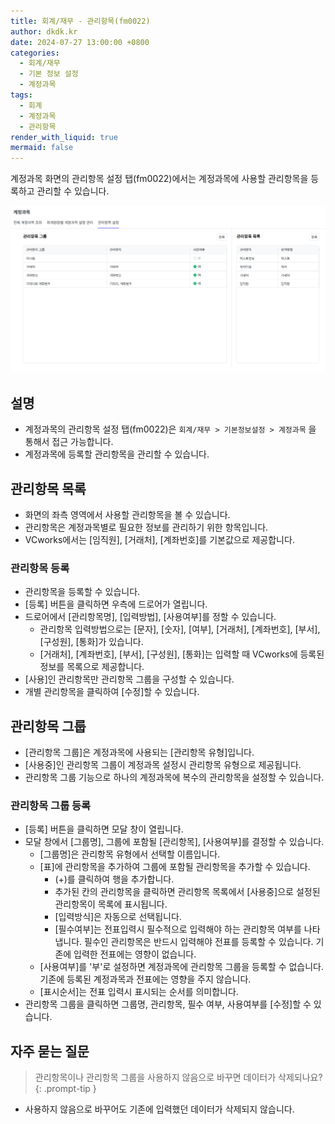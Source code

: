 ```yaml
---
title: 회계/재무 - 관리항목(fm0022)
author: dkdk.kr
date: 2024-07-27 13:00:00 +0800
categories:
  - 회계/재무
  - 기본 정보 설정
  - 계정과목
tags:
  - 회계
  - 계정과목
  - 관리항목
render_with_liquid: true
mermaid: false
---
```

계정과목 화면의 관리항목 설정 탭(fm0022)에서는 계정과목에 사용할 관리항목을 등록하고 관리할 수 있습니다.  

![](assets/img/Pasted%20image%2020250417144424.png)
## 설명

- 계정과목의 관리항목 설정 탭(fm0022)은 `회계/재무 > 기본정보설정 > 계정과목` 을 통해서 접근 가능합니다.
- 계정과목에 등록할 관리항목을 관리할 수 있습니다. 

## 관리항목 목록

- 화면의 좌측 영역에서 사용할 관리항목을 볼 수 있습니다.
- 관리항목은 계정과목별로 필요한 정보를 관리하기 위한 항목입니다. 
- VCworks에서는 [임직원], [거래처], [계좌번호]를 기본값으로 제공합니다.
### 관리항목 등록
- 관리항목을 등록할 수 있습니다.
- [등록] 버튼을 클릭하면 우측에 드로어가 열립니다.
- 드로어에서 [관리항목명], [입력방법], [사용여부]를 정할 수 있습니다.
	- 관리항목 입력방법으로는  [문자], [숫자], [여부], [거래처], [계좌번호], [부서], [구성원], [통화]가 있습니다. 
	- [거래처], [계좌번호], [부서], [구성원], [통화]는 입력할 때 VCworks에 등록된 정보를 목록으로 제공합니다.
- [사용]인 관리항목만 관리항목 그룹을 구성할 수 있습니다. 
- 개별 관리항목을 클릭하여 [수정]할 수 있습니다. 
## 관리항목 그룹

- [관리항목 그룹]은 계정과목에 사용되는 [관리항목 유형]입니다.
- [사용중]인 관리항목 그룹이 계정과목 설정시 관리항목 유형으로 제공됩니다. 
- 관리항목 그룹 기능으로 하나의 계정과목에 복수의 관리항목을 설정할 수 있습니다.

### 관리항목 그룹 등록
- [등록] 버튼을 클릭하면 모달 창이 열립니다.
- 모달 창에서 [그룹명], 그룹에 포함될 [관리항목], [사용여부]를 결정할 수 있습니다. 
	- [그룹명]은 관리항목 유형에서 선택할 이름입니다.
	- [표]에 관리항목을 추가하여 그룹에 포함될 관리항목을 추가할 수 있습니다. 
		- (+)를 클릭하여 행을 추가합니다.
		- 추가된 칸의 관리항목을 클릭하면 관리항목 목록에서 [사용중]으로 설정된 관리항목이 목록에 표시됩니다.
		- [입력방식]은 자동으로 선택됩니다.
		- [필수여부]는 전표입력시 필수적으로 입력해야 하는 관리항목 여부를 나타냅니다. 필수인 관리항목은 반드시 입력해야 전표를 등록할 수 있습니다.  기존에 입력한 전표에는 영향이 없습니다. 
	- [사용여부]를 '부'로 설정하면 계정과목에 관리항목 그룹을 등록할 수 없습니다. 기존에 등록된 계정과목과 전표에는 영향을 주지 않습니다. 
	- [표시순서]는 전표 입력시 표시되는 순서를 의미합니다.
- 관리항목 그룹을 클릭하면 그룹명, 관리항목, 필수 여부, 사용여부를 [수정]할 수 있습니다.



## 자주 묻는 질문

> 관리항목이나 관리항목 그룹을 사용하지 않음으로 바꾸면 데이터가 삭제되나요?
{: .prompt-tip }

- 사용하지 않음으로 바꾸어도 기존에 입력했던 데이터가 삭제되지 않습니다. 
